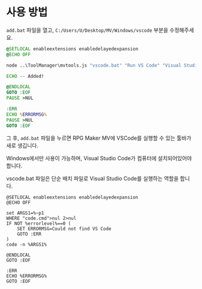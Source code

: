 # 사용 방법

```add.bat``` 파일을 열고, ```C:/Users/U/Desktop/MV/Windows/vscode``` 부분을 수정해주세요.

```cmd
@SETLOCAL enableextensions enabledelayedexpansion
@ECHO OFF

node ..\ToolManager\mvtools.js "vscode.bat" "Run VS Code" "Visual Studio Code" "C:/Users/U/Desktop/MV/Windows/vscode"

ECHO -- Added!

@ENDLOCAL
GOTO :EOF
PAUSE >NUL

:ERR
ECHO %ERRORMSG%
PAUSE >NUL
GOTO :EOF
```

그 후, ```add.bat``` 파일을 누르면 RPG Maker MV에 VSCode를 실행할 수 있는 툴바가 새로 생깁니다.

Windows에서만 사용이 가능하며, Visual Studio Code가 컴퓨터에 설치되어있어야 합니다.

vscode.bat 파일은 단순 배치 파일로 Visual Studio Code를 실행하는 역할을 합니다.

```
@SETLOCAL enableextensions enabledelayedexpansion
@ECHO OFF

set ARGS1=%~p1
WHERE "code.cmd">nul 2>nul
IF NOT %errorlevel%==0 (
	SET ERRORMSG=Could not find VS Code
	GOTO :ERR
)
code -n %ARGS1%

@ENDLOCAL
GOTO :EOF

:ERR
ECHO %ERRORMSG%
GOTO :EOF
```